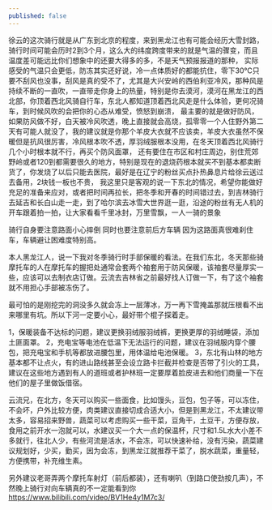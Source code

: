```yaml
---
published: false
---
```


徐云的这次骑行就是从广东到北京的程度，来到黑龙江也有可能会经历大雪封路，骑行时间可能会历时2到3个月，这么大的纬度跨度带来的就是气温的骤变，而且温度差可能远比你们想象中的还要大得多的多，不是天气预报报道的那种，
实际感受的气温只会更低，防冻其实还好说，冷一点体质好的都能抗住，零下30℃只要不刮风也没事，刮风是真的受不了，尤其是大兴安岭的西伯利亚冷风，那种风是持续不断的一直吹，一直带走你身上的热量，特别是你去漠河，漠河在黑龙江的西北部，你顶着西北风骑自行车，东北人都知道顶着西北风走是什么体验，更何况骑车，到时候风吹的会把你的心态从难受，愤怒到崩溃，
最主要的就是做好防风，如果防风做不好，白天被冷风吹透，晚上直接就会高烧，孤零零一个人住野外第二天有可能人就没了，我的建议就是你那个羊皮大衣就不应该卖，羊皮大衣虽然不保暖但是抗风很厉害，冷风根本吹不透，厚羽绒服根本没用，在冬天顶着西北风骑行几个小时根本就不行，再买个防风面罩，
还有要住在市区和村庄周边，别住荒郊野岭或者120到都需要很久的地方，特别是现在的退烧药根本就买不到基本都卖断货了，你发烧了以后只能去医院，最好是在辽宁的粉丝买点扑热鼻息片给徐云送过去备用，2块钱一板也不贵，
我这里只是客观的说一下东北的情况，希望你能做好充足的准备来应对，或者把时间再拉长，把冬季和开春的时间错过去，到吉林骑行去延吉和长白山走一走，到了哈尔滨去冰雪大世界逛一逛，沿途的粉丝有无人机的开车跟着拍一拍，让大家看看千里冰封，万里雪飘，一人一骑的景象

骑行自身要注意路面小心摔倒 同时也要注意前后方车辆 因为这路面真很难刹住车，车辆避让困难度特别高。

本人黑龙江人，说一下我对冬季骑行时手部保暖的看法。在我们东北，冬天那些骑摩托车的人在摩托车的握把处通常会套两个袖套用于防风保暖，该袖套尽量厚实一些，应该可以去制衣店订做。云流去吉林省之前最好找人订做一下，有了这个袖套就不用担心手部被冻伤了。

最可怕的是刚挖完的洞没多久就会冻上一层薄冰，万一再下雪掩盖那就压根看不出来哪里有坑。所以下河一定要小心，最好带个棍子探着走。

1，保暖装备不达标的问题，建议更换羽绒服羽绒裤，更换更厚的羽绒睡袋，添加土匪面罩。
2，充电宝等电池在低温下无法运行的问题，建议在羽绒服内穿个腰包，把充电宝和手机等都放进腰包里，用体温给电池保暖。
3，东北有山林的地方基本都不让点火，有的进山路线甚至会设立路卡拦截并检查是否带了引火的工具，建议在这些地方遇到有人的道班或者护林班一定要厚着脸皮进去和他们商量一下在他们的屋子里做饭借宿。

云流兄，在北方，冬天可以购买一些面食，比如馒头，豆包，包子等，可以冻住，不会坏，户外比较方便，肉类建议直接切成合适大小，但是到黑龙江，不太建议带太多，容易招来野兽，蔬菜可以考虑购买一些干菜，豆角干，土豆干，方便存放，食用之前开水一泡就可以，水建议买一个大一点的保温杯，尺寸和1.5L水大小差不多就行，往北人少，有些河流是活水，不会冻，可以快速补给，没有污染，蔬菜建议规划好，少买，勤买，因为会冻，到黑龙江就推荐干菜了，脱水蔬菜，重量轻，方便携带，补充维生素。

另外建议老哥弄两个摩托车射灯（前后都装），还有喇叭（到路口使劲按几声），不然晚上骑行对向车辆真的不一定能看到你
  https://www.bilibili.com/video/BV1He4y1M7c3/